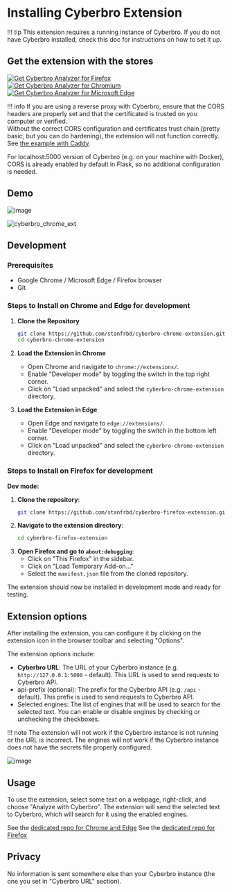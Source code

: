 # Installing Cyberbro Extension

!!! tip
    This extension requires a running instance of Cyberbro. If you do not have Cyberbro installed, check this doc for instructions on how to set it up.

## Get the extension with the stores

<p>
<a href="https://addons.mozilla.org/addon/cyberbro-analyzer/"><img src="https://user-images.githubusercontent.com/585534/107280546-7b9b2a00-6a26-11eb-8f9f-f95932f4bfec.png" alt="Get Cyberbro Analyzer for Firefox"></a>
<a href="https://chromewebstore.google.com/detail/cyberbro-analyzer/nfcfigpaollodajabegcdobhmgaclbbm"><img src="https://user-images.githubusercontent.com/585534/107280622-91a8ea80-6a26-11eb-8d07-77c548b28665.png" alt="Get Cyberbro Analyzer for Chromium"></a>
<a href="https://microsoftedge.microsoft.com/addons/detail/cyberbro-analyzer/lbponbmcggcepflackehgpbceehagiam"><img src="https://user-images.githubusercontent.com/585534/107280673-a5ece780-6a26-11eb-9cc7-9fa9f9f81180.png" alt="Get Cyberbro Analyzer for Microsoft Edge"></a>
</p>

!!! info
    If you are using a reverse proxy with Cyberbro, ensure that the CORS headers are properly set and that the certificated is trusted on you computer or verified.  
    Without the correct CORS configuration and certificates trust chain (pretty basic, but you can do hardening), the extension will not function correctly.  
    See [the example with Caddy](https://docs.cyberbro.net/integrations/Reverse-Proxy-configuration-%E2%80%90-Caddy/).

For localhost:5000 version of Cyberbro (e.g. on your machine with Docker), CORS is already enabled by default in Flask, so no additional configuration is needed.

## Demo

![image](https://github.com/user-attachments/assets/9c7030dd-76b4-4432-899e-753f5d02bdba)

![cyberbro_chrome_ext](https://github.com/user-attachments/assets/38f45c39-1c62-4d65-9710-7ffee52586a1)

## Development

### Prerequisites
- Google Chrome / Microsoft Edge / Firefox browser
- Git

### Steps to Install on Chrome and Edge for development

1. **Clone the Repository**
    ```sh
    git clone https://github.com/stanfrbd/cyberbro-chrome-extension.git
    cd cyberbro-chrome-extension
    ```

2. **Load the Extension in Chrome**
    - Open Chrome and navigate to `chrome://extensions/`.
    - Enable "Developer mode" by toggling the switch in the top right corner.
    - Click on "Load unpacked" and select the `cyberbro-chrome-extension` directory.

3. **Load the Extension in Edge**
    - Open Edge and navigate to `edge://extensions/`.
    - Enable "Developer mode" by toggling the switch in the bottom left corner.
    - Click on "Load unpacked" and select the `cyberbro-chrome-extension` directory.

### Steps to Install on Firefox for development

**Dev mode:**
 
1. **Clone the repository**:
    ```sh
    git clone https://github.com/stanfrbd/cyberbro-firefox-extension.git
    ```
2. **Navigate to the extension directory**:
    ```sh
    cd cyberbro-firefox-extension
    ```
3. **Open Firefox and go to `about:debugging`**:
    - Click on "This Firefox" in the sidebar.
    - Click on "Load Temporary Add-on..."
    - Select the `manifest.json` file from the cloned repository.

The extension should now be installed in development mode and ready for testing.

## Extension options

After installing the extension, you can configure it by clicking on the extension icon in the browser toolbar and selecting "Options".

The extension options include:
- **Cyberbro URL**: The URL of your Cyberbro instance (e.g. `http://127.0.0.1:5000` - default). This URL is used to send requests to Cyberbro API.
- api-prefix (optional): The prefix for the Cyberbro API (e.g. `/api` - default). This prefix is used to send requests to Cyberbro API.
- Selected engines: The list of engines that will be used to search for the selected text. You can enable or disable engines by checking or unchecking the checkboxes.

!!! note
    The extension will not work if the Cyberbro instance is not running or the URL is incorrect. The engines will not work if the Cyberbro instance does not have the secrets file properly configured.

![image](https://github.com/user-attachments/assets/3415e5f6-98af-4dea-82d3-25d257c7b891)

## Usage

To use the extension, select some text on a webpage, right-click, and choose "Analyze with Cyberbro". The extension will send the selected text to Cyberbro, which will search for it using the enabled engines.

See the [dedicated repo for Chrome and Edge](https://github.com/stanfrbd/cyberbro-chrome-extension)
See the [dedicated repo for Firefox](https://github.com/stanfrbd/cyberbro-firefox-extension)

## Privacy

No information is sent somewhere else than your Cyberbro instance (the one you set in "Cyberbro URL" section).

